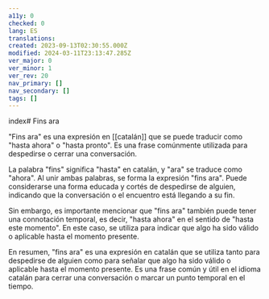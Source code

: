 ```yaml
---
a11y: 0
checked: 0
lang: ES
translations: 
created: 2023-09-13T02:30:55.000Z
modified: 2024-03-11T23:13:47.285Z
ver_major: 0
ver_minor: 1
ver_rev: 20
nav_primary: []
nav_secondary: []
tags: []
---
```

index# Fins ara

"Fins ara" es una expresión en [[catalán]] que se puede traducir como "hasta ahora" o "hasta pronto". Es una frase comúnmente utilizada para despedirse o cerrar una conversación.

La palabra "fins" significa "hasta" en catalán, y "ara" se traduce como "ahora". Al unir ambas palabras, se forma la expresión "fins ara". Puede considerarse una forma educada y cortés de despedirse de alguien, indicando que la conversación o el encuentro está llegando a su fin.

Sin embargo, es importante mencionar que "fins ara" también puede tener una connotación temporal, es decir, "hasta ahora" en el sentido de "hasta este momento". En este caso, se utiliza para indicar que algo ha sido válido o aplicable hasta el momento presente.

En resumen, "fins ara" es una expresión en catalán que se utiliza tanto para despedirse de alguien como para señalar que algo ha sido válido o aplicable hasta el momento presente. Es una frase común y útil en el idioma catalán para cerrar una conversación o marcar un punto temporal en el tiempo.
